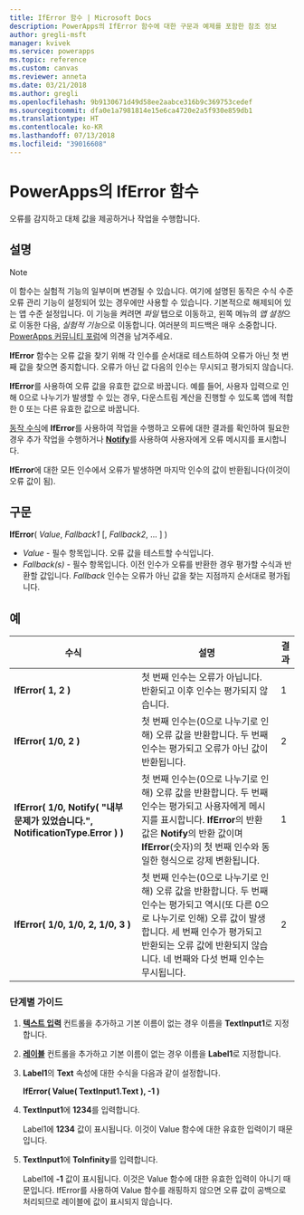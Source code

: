 ```yaml
---
title: IfError 함수 | Microsoft Docs
description: PowerApps의 IfError 함수에 대한 구문과 예제를 포함한 참조 정보
author: gregli-msft
manager: kvivek
ms.service: powerapps
ms.topic: reference
ms.custom: canvas
ms.reviewer: anneta
ms.date: 03/21/2018
ms.author: gregli
ms.openlocfilehash: 9b9130671d49d58ee2aabce316b9c369753cedef
ms.sourcegitcommit: dfa0e1a7981814e15e6ca4720e2a5f930e859db1
ms.translationtype: HT
ms.contentlocale: ko-KR
ms.lasthandoff: 07/13/2018
ms.locfileid: "39016608"
---
```

# <a name="iferror-function-in-powerapps"></a>PowerApps의 IfError 함수
오류를 감지하고 대체 값을 제공하거나 작업을 수행합니다.

## <a name="description"></a>설명
> [!NOTE]
> 이 함수는 실험적 기능의 일부이며 변경될 수 있습니다.  여기에 설명된 동작은 수식 수준 오류 관리 기능이 설정되어 있는 경우에만 사용할 수 있습니다.  기본적으로 해제되어 있는 앱 수준 설정입니다.  이 기능을 켜려면 *파일* 탭으로 이동하고, 왼쪽 메뉴의 *앱 설정*으로 이동한 다음, *실험적 기능*으로 이동합니다.  여러분의 피드백은 매우 소중합니다. [PowerApps 커뮤니티 포럼](https://powerusers.microsoft.com/t5/Expressions-and-Formulas/bd-p/How-To)에 의견을 남겨주세요.

**IfError** 함수는 오류 값을 찾기 위해 각 인수를 순서대로 테스트하여 오류가 아닌 첫 번째 값을 찾으면 중지합니다.  오류가 아닌 값 다음의 인수는 무시되고 평가되지 않습니다.

**IfError**를 사용하여 오류 값을 유효한 값으로 바꿉니다.  예를 들어, 사용자 입력으로 인해 0으로 나누기가 발생할 수 있는 경우, 다운스트림 계산을 진행할 수 있도록 앱에 적합한 0 또는 다른 유효한 값으로 바꿉니다.

[동작 수식](../working-with-formulas-in-depth.md)에 **IfError**를 사용하여 작업을 수행하고 오류에 대한 결과를 확인하여 필요한 경우 추가 작업을 수행하거나 [**Notify**](function-showerror.md)를 사용하여 사용자에게 오류 메시지를 표시합니다.

**IfError**에 대한 모든 인수에서 오류가 발생하면 마지막 인수의 값이 반환됩니다(이것이 오류 값이 됨). 

## <a name="syntax"></a>구문
**IfError**( *Value*, *Fallback1* [, *Fallback2*, ... ] )

* *Value* - 필수 항목입니다. 오류 값을 테스트할 수식입니다. 
* *Fallback(s)* - 필수 항목입니다. 이전 인수가 오류를 반환한 경우 평가할 수식과 반환할 값입니다.  *Fallback* 인수는 오류가 아닌 값을 찾는 지점까지 순서대로 평가됩니다.

## <a name="examples"></a>예

| 수식 | 설명 | 결과 |
| --- | --- | --- |
| **IfError( 1, 2 )** |첫 번째 인수는 오류가 아닙니다.  반환되고 이후 인수는 평가되지 않습니다.   | 1 |
| **IfError( 1/0, 2 )** | 첫 번째 인수는(0으로 나누기로 인해) 오류 값을 반환합니다.  두 번째 인수는 평가되고 오류가 아닌 값이 반환됩니다. | 2 | 
| **IfError( 1/0, Notify( "내부 문제가 있었습니다.", NotificationType.Error ) )** | 첫 번째 인수는(0으로 나누기로 인해) 오류 값을 반환합니다.  두 번째 인수는 평가되고 사용자에게 메시지를 표시합니다.  **IfError**의 반환 값은 **Notify**의 반환 값이며 **IfError**(숫자)의 첫 번째 인수와 동일한 형식으로 강제 변환됩니다. | 1 |
| **IfError( 1/0, 1/0, 2, 1/0, 3 )** | 첫 번째 인수는(0으로 나누기로 인해) 오류 값을 반환합니다.  두 번째 인수는 평가되고 역시(또 다른 0으로 나누기로 인해) 오류 값이 발생합니다.  세 번째 인수가 평가되고 반환되는 오류 값에 반환되지 않습니다.  네 번째와 다섯 번째 인수는 무시됩니다.  | 2 |

### <a name="step-by-step"></a>단계별 가이드

1. **[텍스트 입력](../controls/control-text-input.md)** 컨트롤을 추가하고 기본 이름이 없는 경우 이름을 **TextInput1**로 지정합니다.

2. **[레이블](../controls/control-text-box.md)** 컨트롤을 추가하고 기본 이름이 없는 경우 이름을 **Label1**로 지정합니다.

3. **Label1**의 **Text** 속성에 대한 수식을 다음과 같이 설정합니다.

    **IfError( Value( TextInput1.Text ), -1 )**

4. **TextInput1**에 **1234**를 입력합니다.  

    Label1에 **1234** 값이 표시됩니다. 이것이 Value 함수에 대한 유효한 입력이기 때문입니다.

5. **TextInput1**에 **ToInfinity**를 입력합니다.

    Label1에 **-1** 값이 표시됩니다. 이것은 Value 함수에 대한 유효한 입력이 아니기 때문입니다.  IfError를 사용하여 Value 함수를 래핑하지 않으면 오류 값이 공백으로 처리되므로 레이블에 값이 표시되지 않습니다. 

